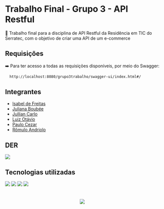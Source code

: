 # Trabalho Final - Grupo 3 - API Restful

📍 Trabalho final para a disciplina de API Restful da Residência em TIC do Serratec, com o objetivo de criar uma API de um e-commerce

## Requisições

➡️ Para ter acesso a todas as requisições disponíveis, por meio do Swagger:

```bash
  http://localhost:8080/grupo3trabalho/swagger-ui/index.html#/
```

## Integrantes

- [Isabel de Freitas](https://github.com/isabeldefreitas)
- [Juliana Boubée](https://github.com/boubeejul)
- [Jullian Carlo](https://github.com/JullianCarlo)
- [Luiz Otávio](https://github.com/luizitosuares)
- [Paulo Cezar](https://github.com/PAULOCEZAR01)
- [Rômulo Andriolo](https://github.com/Artoda)


## DER

![](https://github.com/isabeldefreitas/Trabalho-API/blob/main/der.png?raw=true)


## Tecnologias utilizadas

![](https://img.shields.io/badge/Spring-6DB33F?style=for-the-badge&logo=spring&logoColor=white)
![](https://img.shields.io/badge/PostgreSQL-316192?style=for-the-badge&logo=postgresql&logoColor=white)
![](https://img.shields.io/badge/Insomnia-5849be?style=for-the-badge&logo=Insomnia&logoColor=white)
![](https://img.shields.io/badge/Swagger-85EA2D?style=for-the-badge&logo=Swagger&logoColor=white)


#

<div align="center"><img src="https://camo.githubusercontent.com/5228369060d19dcc54abe504fb33140e0c69db5c3ae60693868812d8f550efaf/68747470733a2f2f63646e2e646973636f72646170702e636f6d2f6174746163686d656e74732f313039303037363533393630323836363137362f313039303335333035393239303431393334302f3332363732373030395f3837363639313436303034383234375f313536313132353339393930393630393335395f6e2d72656d6f766562672d707265766965772d72656d6f766562672d707265766965772e706e67"/></div>


